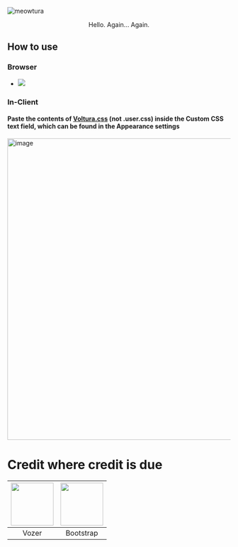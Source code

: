 ![meowtura](https://github.com/Cinnab0nBak3ry/Voltura/assets/76500838/a4c34b58-b433-49c7-be14-63026a256212)
<p align="center">Hello. Again... Again.</p>

## How to use

### Browser 
 * [![](https://img.shields.io/badge/install%20with-stylus-006666?style=flat-square)](https://github.com/Cinnab0nBak3ry/Voltura/raw/main/Voltura.user.css)

### In-Client
#### Paste the contents of [Voltura.css](https://github.com/Cinnab0nBak3ry/Voltura/raw/main/voltura.css) (not .user.css) inside the Custom CSS text field, which can be found in the Appearance settings
<img width="680" alt="image" src="https://github.com/Cinnab0nBak3ry/Voltura/assets/76500838/c6195db8-810e-4fb7-9aa4-8ad586bb1e7e">


# Credit where credit is due

| <a href="https://github.com/SlippingGitty" target="_blank"> <img src="https://avatars.githubusercontent.com/u/76500838?s=460&u=109f1c2012f3e452251391807262ed098f45ec94&v=4" alt="" width="96px" height="96px"> </a> | <a href="https://github.com/twbs" target="_blank"> <img src="https://avatars.githubusercontent.com/u/2918581?s=200&v=4" alt="" width="96px" height="96px"> </a> |
|:-:|:-:|
| Vozer | Bootstrap |
